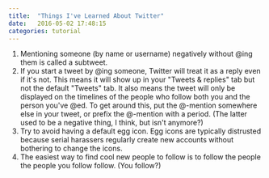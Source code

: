 ```yaml
---
title:  "Things I've Learned About Twitter"
date:   2016-05-02 17:48:15
categories: tutorial
---
```

1. Mentioning someone (by name or username) negatively without @ing them is called a subtweet.
2. If you start a tweet by @ing someone, Twitter will treat it as a reply even if it's not. This means it will show up in your "Tweets & replies" tab but not the default "Tweets" tab. It also means the tweet will only be displayed on the timelines of the people who follow both you and the person you've @ed. To get around this, put the @-mention somewhere else in your tweet, or prefix the @-mention with a period. (The latter used to be a negative thing, I think, but isn't anymore?)
3. Try to avoid having a default egg icon. Egg icons are typically distrusted because serial harassers regularly create new accounts without bothering to change the icons.
4. The easiest way to find cool new people to follow is to follow the people the people you follow follow. (You follow?)